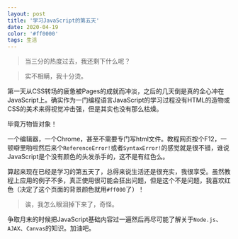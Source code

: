 ```yaml
---
layout: post
title: '学习JavaScript的第五天'
date: 2020-04-19
color: '#ff0000'
tags: 生活
---
```

>当三分的热度过去，我还剩下什么呢？

>实不相瞒，我十分烫。

第一天从CSS转场的疲惫被Pages的成就而冲淡，之后的几天倒是真的全心冲在JavaScript上。确实作为一门编程语言JavaScript的学习过程没有HTML的造物或CSS的美术来得视觉冲击强，但是其实也没有那么枯燥。

毕竟万物皆对象！

一个编辑器，一个Chrome，甚至不需要专门写html文件。教程网页按个F12，一顿噼里啪啦然后来个`ReferenceError!`或者`SyntaxError!`的感觉就是很不错，谁说JavaScript是个没有颜色的头发杀手的，这不是有红色么。

算起来现在已经是学习的第五天了，总得来说生活还是很充实，我很享受。虽然教程上应用的例子不多，真正使用很可能会狂出问题，但是这个不是问题，我喜欢红色（决定了这个页面的背景颜色就用`#ff000`了）！

>诶，我怎么眼泪掉下来了，奇怪。

争取月末的时候把JavaScript基础内容过一遍然后再尽可能了解关于`Node.js`、`AJAX`、`Canvas`的知识。加油吧。
